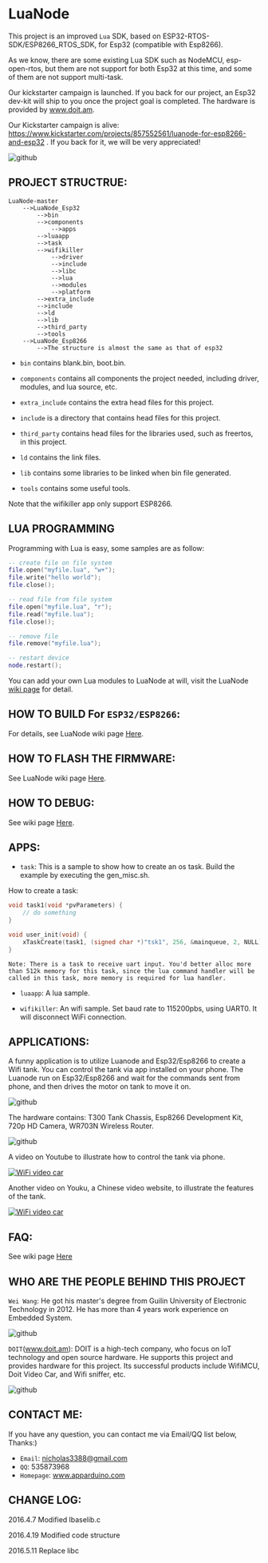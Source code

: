 LuaNode
======================================

This project is an improved `Lua` SDK, based on ESP32-RTOS-SDK/ESP8266_RTOS_SDK, for Esp32 (compatible with Esp8266).

As we know, there are some existing Lua SDK such as NodeMCU, esp-open-rtos, but them are not support for both Esp32 at this time, and
some of them are not support multi-task.

Our kickstarter campaign is launched. If you back for our project, an Esp32 dev-kit will ship to you once the project goal is completed.
The hardware is provided by www.doit.am.

Our Kickstarter campaign is alive: https://www.kickstarter.com/projects/857552561/luanode-for-esp8266-and-esp32 . If you back for it, we will be very appreciated!

![github](https://ksr-ugc.imgix.net/projects/2439759/photo-original.jpg?w=1024&h=576&fit=fill&bg=FFFFFF&v=1462164335&auto=format&q=92&s=e2d90d11a3fdbffa9d2b9ee5ac975d6a "Esp32 & Esp8266")

PROJECT STRUCTRUE:
--------------------------------------
```
LuaNode-master
    -->LuaNode_Esp32
        -->bin
        -->components
            -->apps
		-->luaapp
		-->task
		-->wifikiller
            -->driver
            -->include
            -->libc
            -->lua
            -->modules
            -->platform
        -->extra_include
        -->include
        -->ld
        -->lib
        -->third_party
        -->tools
    -->LuaNode_Esp8266
        -->The structure is almost the same as that of esp32
```

* `bin` contains blank.bin, boot.bin.

* `components` contains all components the project needed, including driver, modules, and lua source, etc.

* `extra_include` contains the extra head files for this project.

* `include` is a directory that contains head files for this project.

* `third_party` contains head files for the libraries used, such as freertos, in this project.

* `ld` contains the link files.

* `lib` contains some libraries to be linked when bin file generated.

* `tools` contains some useful tools.

Note that the wifikiller app only support ESP8266.

LUA PROGRAMMING
--------------------------------------
Programming with Lua is easy, some samples are as follow:

```lua
-- create file on file system
file.open("myfile.lua", "w+");
file.write("hello world");
file.close();

-- read file from file system
file.open("myfile.lua", "r");
file.read("myfile.lua");
file.close();

-- remove file
file.remove("myfile.lua");

-- restart device
node.restart();
```

You can add your own Lua modules to LuaNode at will, visit the LuaNode [wiki page](https://github.com/Nicholas3388/LuaNode/wiki "LuaNode Wiki") for detail.


HOW TO BUILD For `ESP32/ESP8266`:
--------------------------------------

For details, see LuaNode wiki page [Here](https://github.com/Nicholas3388/LuaNode/wiki/How-to-build-for-ESP8266-ESP32).

HOW TO FLASH THE FIRMWARE:
--------------------------------------

See LuaNode wiki page [Here](https://github.com/Nicholas3388/LuaNode/wiki/How-to-flash-the-firmware).

HOW TO DEBUG:
--------------------------------------

See wiki page [Here](https://github.com/Nicholas3388/LuaNode/wiki/How-to-debug).


APPS:
--------------------------------------

* `task`: This is a sample to show how to create an os task. Build the example by executing the gen_misc.sh.

How to create a task:

```c
void task1(void *pvParameters) {
    // do something
}

void user_init(void) {
    xTaskCreate(task1, (signed char *)"tsk1", 256, &mainqueue, 2, NULL);
}
```

`Note: There is a task to receive uart input. You'd better alloc more than 512k memory for this task,
since the lua command handler will be called in this task, more memory is required for lua handler.`

* `luaapp`: A lua sample. 

* `wifikiller`: An wifi sample. Set baud rate to 115200pbs, using UART0. It will disconnect WiFi connection.


APPLICATIONS:
--------------------------------------

A funny application is to utilize Luanode and Esp32/Esp8266 to create a Wifi tank. You can control the tank via app installed on your phone.
The Luanode run on Esp32/Esp8266 and wait for the commands sent from phone, and then drives the motor on tank to move it on.

![github](http://ww4.sinaimg.cn/mw690/999babe3gw1f3b37i18lej20fe0duq7f.jpg "Appearance")

The hardware contains: T300 Tank Chassis, Esp8266 Development Kit, 720p HD Camera, WR703N Wireless Router.

![github](http://ww4.sinaimg.cn/mw690/999babe3gw1f3b37iabgvj20kt0c6jv7.jpg "Hardware")

A video on Youtube to illustrate how to control the tank via phone.

[![WiFi video car](http://a1.qpic.cn/psb?/V14H7R7s11nbTN/CUnAapb.4U2AgDuGfsAWrztFuYKc2TE.tvJ**Kshk4c!/b/dKgAAAAAAAAA&bo=QAHwAAAAAAAFB5U!&rf=viewer_4)](https://www.youtube.com/watch?v=9SpL22obIMw&feature=youtu.be)

Another video on Youku, a Chinese video website, to illustrate the features of the tank.

[![WiFi video car](http://a1.qpic.cn/psb?/V14H7R7s11nbTN/CUnAapb.4U2AgDuGfsAWrztFuYKc2TE.tvJ**Kshk4c!/b/dKgAAAAAAAAA&bo=QAHwAAAAAAAFB5U!&rf=viewer_4)](http://v.youku.com/v_show/id_XMTI5NjUwOTYzMg==.html?from=s1.8-1-1.2)



FAQ:
--------------------------------------

See wiki page [Here](https://github.com/Nicholas3388/LuaNode/wiki/FAQ)


WHO ARE THE PEOPLE BEHIND THIS PROJECT
-------------------------------------

`Wei Wang`: He got his master's degree from Guilin University of Electronic Technology in 2012. He has more than 4 years work experience on Embedded System.

![github](https://ksr-ugc.imgix.net/assets/007/539/619/4b02fe2896172cf177b6558300cdfb45_original.jpg?w=680&fit=max&v=1461463286&auto=format&q=92&s=7d405bf015bc1b0036851755b03663dc)

`DOIT`(www.doit.am): DOIT is a high-tech company, who focus on IoT technology and open source hardware. He supports this project and provides hardware for this project. Its successful products include WifiMCU, Doit Video Car, and Wifi sniffer, etc.

![github](https://ksr-ugc.imgix.net/assets/010/012/333/2e153bf8a6f1cc5781643ad8d704f285_original.gif?w=680&fit=max&v=1461661228&q=92&s=c8f52001f353a41b455f2a55b3c11256)


CONTACT ME:
--------------------------------------

If you have any question, you can contact me via Email/QQ list below, Thanks:) 

  - `Email`: nicholas3388@gmail.com
  - `QQ`: 535873968
  - `Homepage`: www.apparduino.com


CHANGE LOG:
--------------------------------------
2016.4.7 
	Modified lbaselib.c

2016.4.19
	Modified code structure	

2016.5.11
    Replace libc
